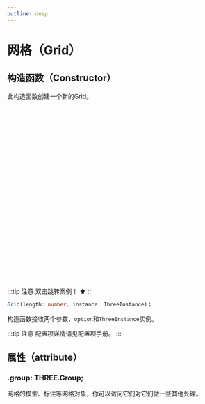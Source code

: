 ```yaml
---
outline: deep
---
```


# 网格（Grid）

## 构造函数（Constructor）
此构造函数创建一个新的Grid。

<div @dblclick="navLink" style="width:100%;height:400px;position:relative;border-radius: 12px;overflow:hidden;">
    <canvas id="_scene" />
</div>

<script setup lang="ts">
import * as AUTO from "three-auto";
import * as THREE from "three";
import {ref,onMounted} from 'vue'

const navLink = () => {
  console.log(111)
}
onMounted(() => {
const instance = new AUTO.ThreeAuto(undefined, {
  size: {type: 'parent'},
  camera: {
    fov: 70,
    far: 1000,
    near: 0.1,
    position: {
      x: 25,
      y: 25,
      z: 25
    }
  }
});
const geometry = new THREE.BoxGeometry(1, 1, 1);
const material = new THREE.MeshBasicMaterial({
  color: "#E89ABE",
  transparent: true,
});
const box = new THREE.Mesh(geometry, material);
instance.scene.add(box);
new AUTO.Grid(15,instance)

})
</script>

:::tip 注意
双击跳转案例！ ⬆️
:::


```typescript
Grid(length: number, instance: ThreeInstance)；
```
构造函数接收两个参数，`option`和`ThreeInstance`实例。

:::tip 注意
配置项详情请见配置项手册。
:::

## 属性（attribute）

### .group: THREE.Group;
网格的模型、标注等网格对象，你可以访问它们对它们做一些其他处理。




